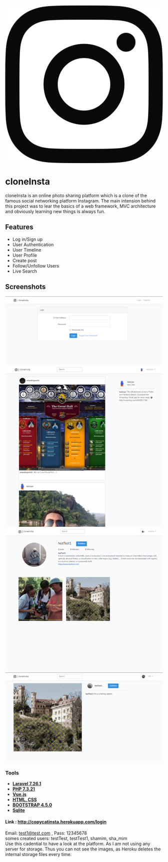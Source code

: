 
<p align = "center">
    <img src = "/public/svg/topInsta.logo.svg">
</p>

# cloneInsta

cloneInsta is an online photo sharing platform which is a clone of the famous social networking platform Instagram. The main intension behind this project was to lear the basics of a web framework, MVC architecture and obviously learning new things is always fun. 

## Features

- Log in/Sign up
- User Authentication
- User Timeline
- User Profile
- Create post
- Follow/Unfollow Users 
- Live Search

## Screenshots
<p align = "center">
    <img src = "login.PNG">
    <img src = "timeline.PNG">
    <img src = "others_profile.PNG">
    <img src = "post.PNG">
</p>

### Tools

- **[Laravel 7.26.1](https://laravel.com/)**
- **[PHP 7.3.21 ](https://www.php.net/)**
- **[Vue.js ](https://vuejs.org/)**
- **[HTML, CSS ](https://html.com/)**
- **[BOOTSTRAP 4.5.0 ](https://getbootstrap.com/)**
- **[Sqlite ](https://www.sqlite.org/index.html)**

#### Link : http://copycatinsta.herokuapp.com/login
Email: test1@test.com , Pass: 12345678 
<br>
somes created users: testTest, testTest1, shamim, sha_mim
<br>
Use this cadential to have a look at the platform. As I am not using any server for storage. Thus you can not see the images, as Heroku deletes the internal storage files every time.
